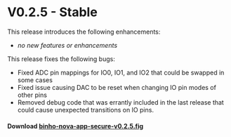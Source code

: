 # V0.2.5 - Stable

This release introduces the following enhancements:

* _no new features or enhancements_

This release fixes the following bugs:

* Fixed ADC pin mappings for IO0, IO1, and IO2 that could be swapped in some cases
* Fixed issue causing DAC to be reset when changing IO pin modes of other pins
* Removed debug code that was errantly included in the last release that could cause unexpected transitions on IO pins.

#### Download [binho-nova-app-secure-v0.2.5.fig](https://cdn.binho.io/fw/nova/0.2.5/binho-nova-app-secure-v0.2.5.fig)
